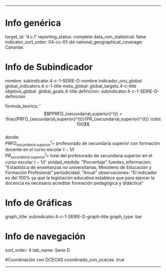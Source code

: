 ---

# Info genérica
target_id: '4.c.1'
reporting_status: complete
data_non_statistical: false
indicator_sort_order: 04-cc-01-dd
national_geographical_coverage: Canarias

# Info de Subindicador
nombre: subindicator.4-c-1-SERIE-D-nombre
indicador_onu_global: global_indicators.4-c-1-title
meta_global: global_targets.4-c-title
objetivo_global: global_goals.4-title
definicion: subindicator.4-c-1-SERIE-D-definicion

formula_teorica: '$$PPRFD_{secundaria\;superior}^{t} = \frac{PRFD_{secundaria\;superior}^{t}}{PR_{secundaria\;superior}^{t}} \cdot 100$$ <br>
donde: <br>
$PRFD_{secundaria\;superior}^{t} =$ profesorado de secundaria superior con formación docente en el curso escolar $t-1/t$ <br>
$PR_{secundaria\;superior}^{t} =$ total del profesorado de secundaria superior en el curso escolar $t-1/t$'
unidad_medida: "Porcentaje"
fuentes_informacion: "Estadística de enseñanzas no universitarias, Ministerio de Educación y Formación Profesional"
periodicidad: "Anual"
observaciones: "El indicador es del 100% ya que la legislación educativa establece que para ejercer la docencia es necesario acreditar formación pedagógica y didáctica"

# Info de Gráficas
graph_title: subindicator.4-c-1-SERIE-D-graph-title
graph_type: bar

# Info de navegación
sort_order: 4
tab_name: Serie D

#Coordinación con OCECAS
coordinado_con_ocecas: true

---